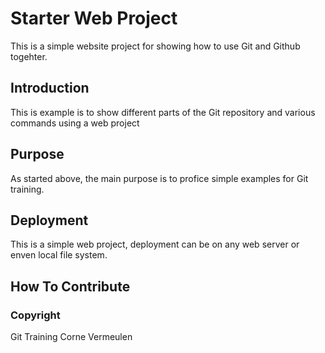 # Starter Web Project

This is a simple website project for showing how to use Git and Github togehter.

## Introduction

This is example is to show different parts of the Git repository and various commands using a web project

## Purpose

As started above, the main purpose is to profice simple examples for Git training.

## Deployment

This is a simple web project, deployment can be on any web server or enven local file system.

## How To Contribute

### Copyright

Git Training
Corne Vermeulen
